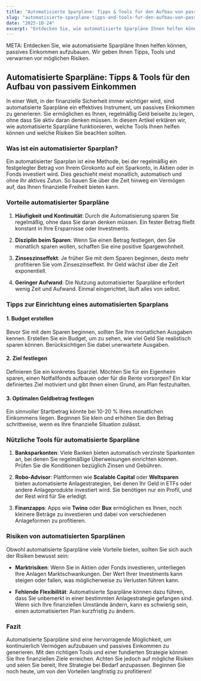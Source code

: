 ```yaml
---
title: "Automatisierte Sparpläne: Tipps & Tools für den Aufbau von passivem Einkommen"
slug: "automatisierte-sparplane-tipps-and-tools-fur-den-aufbau-von-passivem-einkommen"
date: "2025-10-24"
excerpt: "Entdecken Sie, wie automatisierte Sparpläne Ihnen helfen können, passives Einkommen aufzubauen. Wir geben Ihnen Tipps, Tools und verwarnen vor möglichen Risiken."
---
```


META: Entdecken Sie, wie automatisierte Sparpläne Ihnen helfen können, passives Einkommen aufzubauen. Wir geben Ihnen Tipps, Tools und verwarnen vor möglichen Risiken.

## Automatisierte Sparpläne: Tipps & Tools für den Aufbau von passivem Einkommen

In einer Welt, in der finanzielle Sicherheit immer wichtiger wird, sind automatisierte Sparpläne ein effektives Instrument, um passives Einkommen zu generieren. Sie ermöglichen es Ihnen, regelmäßig Geld beiseite zu legen, ohne dass Sie aktiv daran denken müssen. In diesem Artikel erklären wir, wie automatisierte Sparpläne funktionieren, welche Tools Ihnen helfen können und welche Risiken Sie beachten sollten.

### Was ist ein automatisierter Sparplan?

Ein automatisierter Sparplan ist eine Methode, bei der regelmäßig ein festgelegter Betrag von Ihrem Girokonto auf ein Sparkonto, in Aktien oder in Fonds investiert wird. Dies geschieht meist monatlich, automatisch und ohne Ihr aktives Zutun. So bauen Sie über die Zeit hinweg ein Vermögen auf, das Ihnen finanzielle Freiheit bieten kann.

### Vorteile automatisierter Sparpläne

1. **Häufigkeit und Kontinuität**: Durch die Automatisierung sparen Sie regelmäßig, ohne dass Sie daran denken müssen. Ein fester Betrag fließt konstant in Ihre Ersparnisse oder Investments.
  
2. **Disziplin beim Sparen**: Wenn Sie einen Betrag festlegen, den Sie monatlich sparen wollen, schaffen Sie eine positive Spargewohnheit. 

3. **Zinseszinseffekt**: Je früher Sie mit dem Sparen beginnen, desto mehr profitieren Sie vom Zinseszinseffekt. Ihr Geld wächst über die Zeit exponentiell.

4. **Geringer Aufwand**: Die Nutzung automatisierter Sparpläne erfordert wenig Zeit und Aufwand. Einmal eingerichtet, läuft alles von selbst.

### Tipps zur Einrichtung eines automatisierten Sparplans

#### 1. Budget erstellen

Bevor Sie mit dem Sparen beginnen, sollten Sie Ihre monatlichen Ausgaben kennen. Erstellen Sie ein Budget, um zu sehen, wie viel Geld Sie realistisch sparen können. Berücksichtigen Sie dabei unerwartete Ausgaben.

#### 2. Ziel festlegen

Definieren Sie ein konkretes Sparziel. Möchten Sie für ein Eigenheim sparen, einen Notfallfonds aufbauen oder für die Rente vorsorgen? Ein klar definiertes Ziel motiviert und gibt Ihnen einen Grund, am Plan festzuhalten.

#### 3. Optimalen Geldbetrag festlegen

Ein sinnvoller Startbetrag könnte bei 10-20 % Ihres monatlichen Einkommens liegen. Beginnen Sie klein und erhöhen Sie den Betrag schrittweise, wenn es Ihre finanzielle Situation zulässt.

### Nützliche Tools für automatisierte Sparpläne

1. **Banksparkonten**: Viele Banken bieten automatisch verzinste Sparkonten an, bei denen Sie regelmäßige Überweisungen einrichten können. Prüfen Sie die Konditionen bezüglich Zinsen und Gebühren.

2. **Robo-Advisor**: Plattformen wie **Scalable Capital** oder **Weltsparen** bieten automatisierte Anlagestrategien, bei denen Ihr Geld in ETFs oder andere Anlageprodukte investiert wird. Sie benötigen nur ein Profil, und der Rest wird für Sie erledigt.

3. **Finanzapps**: Apps wie **Twino** oder **Bux** ermöglichen es Ihnen, noch kleinere Beträge zu investieren und dabei von verschiedenen Anlageformen zu profitieren.

### Risiken von automatisierten Sparplänen

Obwohl automatisierte Sparpläne viele Vorteile bieten, sollten Sie sich auch der Risiken bewusst sein:

- **Marktrisiken**: Wenn Sie in Aktien oder Fonds investieren, unterliegen Ihre Anlagen Marktschwankungen. Der Wert Ihrer Investments kann steigen oder fallen, was möglicherweise zu Verlusten führen kann.

- **Fehlende Flexibilität**: Automatisierte Sparpläne können dazu führen, dass Sie unbemerkt in einer bestimmten Anlagestrategie gefangen sind. Wenn sich Ihre finanziellen Umstände ändern, kann es schwierig sein, einen automatisierten Plan kurzfristig zu ändern.

### Fazit

Automatisierte Sparpläne sind eine hervorragende Möglichkeit, um kontinuierlich Vermögen aufzubauen und passives Einkommen zu generieren. Mit den richtigen Tools und einer fundierten Strategie können Sie Ihre finanziellen Ziele erreichen. Achten Sie jedoch auf mögliche Risiken und seien Sie bereit, Ihre Strategie bei Bedarf anzupassen. Beginnen Sie noch heute, um von den Vorteilen langfristig zu profitieren!
